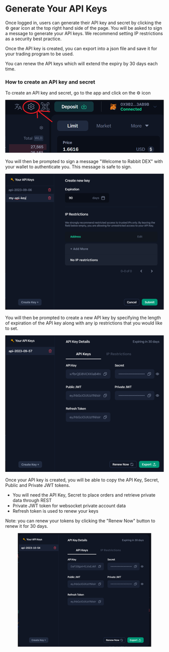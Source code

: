 # Generate Your API Keys

Once logged in, users can generate their API key and secret by clicking the :gear: gear icon at the top right hand side of the page. You will be asked to sign a message to generate your API keys. We recommend setting IP restrictions as a security best practice.&#x20;

Once the API key is created, you can export into a json file and save it for your trading program to be used.&#x20;

You can renew the API keys which will extend the expiry by 30 days each time.&#x20;

### How to create an API key and secret

To create an API key and secret, go to the app and click on the :gear: icon

![](<../.gitbook/assets/image (20).png>)

You will then be prompted to sign a message "Welcome to Rabbit DEX" with your wallet to authenticate you. This message is safe to sign.&#x20;

![](<../.gitbook/assets/image (23).png>)

You will then be prompted to create a new API key by specifying the length of expiration of the API key along with any ip restrictions that you would like to set.

![](<../.gitbook/assets/image (24).png>)

Once your API key is created, you will be able to copy the API Key, Secret, Public and Private JWT tokens.&#x20;

* You will need the API Key, Secret to place orders and retrieve private data through REST
* Private JWT token for websocket private account data
* Refresh token is used to renew your keys

Note: you can renew your tokens by clicking the "Renew Now" button to renew it for 30 days.

<figure><img src="../.gitbook/assets/image (1) (2).png" alt=""><figcaption></figcaption></figure>





